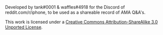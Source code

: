Developed by tank#0001 & waffles#4918 for the Discord of reddit.com/r/iphone, to be used as a shareable record of AMA Q&A's.


This work is licensed under a [Creative Commons Attribution-ShareAlike 3.0 Unported License](http://creativecommons.org/licenses/by-sa/3.0/).
